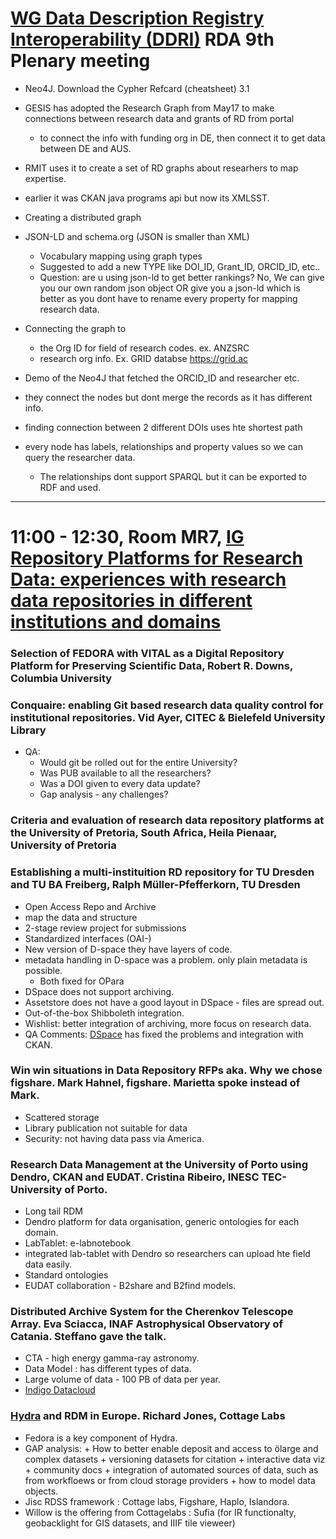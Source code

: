 # [WG Data Description Registry Interoperability (DDRI)](https://www.rd-alliance.org/wg-data-description-registry-interoperability-ddri-rda-9th-plenary-meeting) RDA 9th Plenary meeting

+ Neo4J. Download the Cypher Refcard (cheatsheet) 3.1
+ GESIS has adopted the Research Graph from May17 to make connections between research data and grants of RD from portal 
   + to connect the info with funding org in DE, then connect it to get data between DE and AUS.
+ RMIT uses it to create a set of RD graphs about researhers to map expertise.

+ earlier it was CKAN java programs api but now its XMLSST.

+ Creating a distributed graph
+ JSON-LD and schema.org (JSON is smaller than XML)
    + Vocabulary mapping using graph types
    + Suggested to add a new TYPE like DOI_ID, Grant_ID, ORCID_ID, etc..
    + Question: are u using json-ld to get better rankings? No, We can give you our own random json object OR give you a json-ld which is better as you dont have to rename every property for mapping research data.   

+ Connecting the graph to 
    + the Org ID for field of research codes. ex. ANZSRC
    + research org info. Ex. GRID databse https://grid.ac

    
+ Demo of the Neo4J that fetched the ORCID_ID and researcher etc.
+ they connect the nodes but dont merge the records as it has different info.
+ finding connection between 2 different DOIs uses hte shortest path 
+ every node has labels, relationships and property values so we can query the researcher data.
    + The relationships dont support SPARQL but it can be exported to RDF and used.

----

# 11:00 - 12:30, Room MR7, [IG Repository Platforms for Research Data: experiences with research data repositories in different institutions and domains](https://www.rd-alliance.org/ig-repository-platforms-research-data-rda-9th-plenary-meeting)

### Selection of FEDORA with VITAL as a Digital Repository Platform for Preserving Scientific Data, Robert R. Downs, Columbia University

### Conquaire: enabling Git based research data quality control for institutional repositories. Vid Ayer, CITEC & Bielefeld University Library
+ QA: 
    + Would git be rolled out for the entire University?
    + Was PUB available to all the researchers? 
    + Was a DOI given to every data update?
    + Gap analysis - any challenges?

### Criteria and evaluation of research data repository platforms at the University of Pretoria, South Africa, Heila Pienaar, University of Pretoria

### Establishing a multi-instituition RD repository for TU Dresden and TU BA Freiberg, Ralph Müller-Pfefferkorn, TU Dresden
+ Open Access Repo and Archive
+ map the data and structure
+ 2-stage review project for submissions
+ Standardized interfaces (OAI-)
+ New version of D-space they have layers of code.
+ metadata handling in D-space was a problem. only plain metadata is possible.
   + Both fixed for OPara
+ DSpace does not support archiving.
+ Assetstore does not have a good layout in DSpace - files are spread out.
+ Out-of-the-box Shibboleth integration.
+ Wishlist: better integration of archiving, more focus on research data.
+ QA Comments: [DSpace](http://www.dspace.org/) has fixed the problems and integration with CKAN.

### Win win situations in Data Repository RFPs aka. Why we chose figshare. Mark Hahnel, figshare. Marietta spoke instead of Mark.
+ Scattered storage
+ Library publication not suitable for data
+ Security: not having data pass via America.


### Research Data Management at the University of Porto using Dendro, CKAN and EUDAT. Cristina Ribeiro, INESC TEC- University of Porto.
+ Long tail RDM
+ Dendro platform for data organisation, generic ontologies for each domain.
+ LabTablet: e-labnotebook 
+ integrated lab-tablet with Dendro so researchers can upload hte field data easily.
+ Standard ontologies 
+ EUDAT collaboration - B2share and B2find models.


### Distributed Archive System for the Cherenkov Telescope Array. Eva Sciacca, INAF Astrophysical Observatory of Catania. Steffano gave the talk.
+ CTA - high energy gamma-ray astronomy.
+ Data Model : has different types of data. 
+ Large volume of data - 100 PB of data per year.
+ [Indigo Datacloud](https://www.indigo-datacloud.eu/)

### [Hydra](https://projecthydra.org/) and RDM in Europe. Richard Jones, Cottage Labs
+ Fedora is a key component of Hydra.
+ GAP analysis: 
        + How to better enable deposit and access to ölarge and complex datasets
        + versioning datasets for citation
        + interactive data viz
        + community docs
        + integration of automated sources of data, such as from workfloews or from cloud storage providers
        + how to model data objects.
+ Jisc RDSS framework : Cottage labs, Figshare, Haplo, Islandora.
+ Willow is the offering from Cottagelabs : Sufia (for IR functionalty, geobacklight for GIS datasets, and IIIF tile vieweer)

